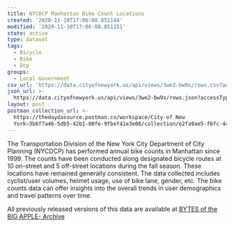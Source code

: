 ```yaml
---
title: NYCDCP Manhattan Bike Count Locations
created: '2020-11-10T17:06:08.851144'
modified: '2020-11-10T17:06:08.851151'
state: active
type: dataset
tags:
  - Bicycle
  - Bike
  - Dcp
groups:
  - Local Government
csv_url: 'https://data.cityofnewyork.us/api/views/3we2-bw9s/rows.csv?accessType=DOWNLOAD'
json_url: >-
  https://data.cityofnewyork.us/api/views/3we2-bw9s/rows.json?accessType=DOWNLOAD
layout: post
postman_collection_url: >-
  https://thedaydasource.postman.co/workspace/City-of New
  York~3b6f7a46-5db5-42b1-80fe-9fbef41e3e06/collection/e2fa9ae5-f6fc-4451-958e-1dea99d5d706
---
```

The Transportation Division of the New York City Department of City Planning (NYCDCP) has performed annual bike counts in Manhattan since 1999. The counts have been conducted along designated bicycle routes at 10 on-street and 5 off-street locations during the fall season. These locations have remained generally consistent. The data collected includes cyclist/user volumes, helmet usage, use of bike lane, gender, etc. The bike counts data can offer insights into the overall trends in user demographics and travel patterns over time.

All previously released versions of this data are available at <a href="https://www1.nyc.gov/site/planning/data-maps/open-data/bytes-archive.page?sorts[year]=0">BYTES of the BIG APPLE- Archive</a>
